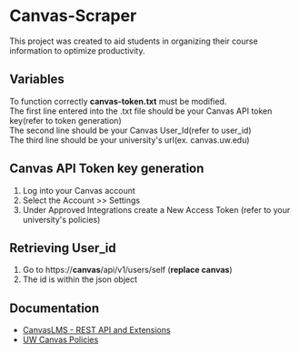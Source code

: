 # Canvas-Scraper
This project was created to aid students in organizing their course information to optimize productivity.

## Variables
To function correctly **canvas-token.txt** must be modified.
<br/>
The first line entered into the .txt file should be your Canvas API token key(refer to token generation)
<br/>
The second line should be your Canvas User_Id(refer to user_id)
<br/>
The third line should be your university's url(ex. canvas.uw.edu)

## Canvas API Token key generation
1. Log into your Canvas account
2. Select the Account >> Settings
3. Under Approved Integrations create a New Access Token (refer to your university's policies)

## Retrieving User_id
1. Go to https://**canvas**/api/v1/users/self (**replace canvas**)
2. The id is within the json object

## Documentation
- [CanvasLMS - REST API and Extensions](https://canvas.instructure.com/doc/api/index.html)
- [UW Canvas Policies](https://itconnect.uw.edu/tools-services-support/teaching-learning/canvas/canvas-policies/)